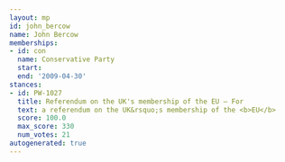```yaml
---
layout: mp
id: john_bercow
name: John Bercow
memberships:
- id: con
  name: Conservative Party
  start: 
  end: '2009-04-30'
stances:
- id: PW-1027
  title: Referendum on the UK's membership of the EU — For
  text: a referendum on the UK&rsquo;s membership of the <b>EU</b>
  score: 100.0
  max_score: 330
  num_votes: 21
autogenerated: true
---
```

